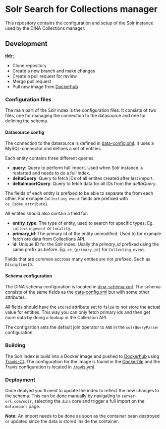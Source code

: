 # Solr Search for Collections manager #

This repository contains the configuration and setup of the Solr instance used by the DINA Collections manager.

## Development ##

**tldr;**

* Clone repository
* Create a new branch and make changes
* Create a pull request for review
* Merge pull request
* Pull new image from [Dockerhub](https://hub.docker.com/r/dina/collections-solr)

### Configuration files ###

The main part of the Solr index is the configuration files. It consists of two files, one for managing the connection to the datasource and one for defining the schema.

#### Datasource config ####

The connection to the datasource is defined in [data-config.xml](conf/data-config.xml). It uses a MySQL-connector and defines a set of entities.

Each entity contains three different queries:

* **query**: Query to perform full import. Used when Solr instance is restarted and needs to do a full index.
* **deltaQuery**: Query to fetch IDs of all entites created after last import.
* **deltaImportQuery**: Query to fetch data for all IDs from the *deltaQuery*.

The fields of each entity is prefixed to be able to separate the from each other. For exmaple `Collecting event` fields are prefixed with `ce_{some_attribute}`.

All entites should also contain a field for:

* **entity_type**: The type of entity, used to search for specific types. Eg. `collectingevent` or `locality`.
* **primary_id**: The primary id of the entity unmodified. Used to for example fetch ore data from Collections API.
* **id**: Unique ID for the Solr index. Usally the *primary_id* prefixed using the same prefix as before. Eg. `ce_{primary_id}` for `Collecting event`.

Fields that are common accross many entites are not prefixed. Such as `DisciplineID`.

#### Schema configuration ####

The DINA schema configuration is located in [dina-schema.xml](conf/dina-schema.xml). The schema consists of the same fields as the [data-config.xml](conf/data-config.xml) but with some other attributes.

All fields should have the `stored` attribute set to `false` to not store the actual value for entities. This way you can only fetch primary ids and then get more data by doing a lookup in the Collection API.

The configartion sets the default join operator to `AND` in the `solrQueryParser` configuration.

### Building ###

The Solr index is build into a Docker image and pushed to [Dockerhub](https://hub.docker.com/r/dina/collections-solr) using [Travis-CI](https://travis-ci.org/DINA-Web/collections-solr). The configuration for the image is found in the [Dockerfile](Dockerfile) and the Travis configuration is located in [.travis.yml](.travis.yml).

### Deployment ###

Once deplyed you'll need to update the index to reflect the new changes to the schema. This can be done manually by navigating to `server-url.com/solr`, selecting the `dina` core and trigger a full import on the `dataimport` page.

**Note:** An import needs to be done as soon as the container been destroyed or updated since the data is stored inside the container.
